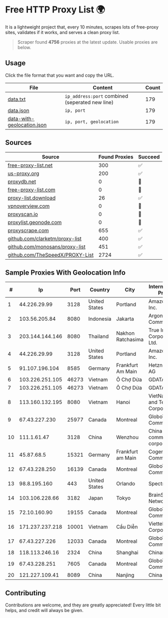 
# Free HTTP Proxy List 🌍

It is a lightweight project that, every 10 minutes, scrapes lots of free-proxy sites, validates if it works, and serves a clean proxy list.


> Scraper found **4756** proxies at the latest update. Usable proxies are below.

## Usage

Click the file format that you want and copy the URL.


|File|Content|Count|
|----|-------|-----|
|[data.txt](https://raw.githubusercontent.com/themiralay/Proxy-List-World/master/data.txt)|`ip_address:port` combined (seperated new line)|179|
|[data.json](https://raw.githubusercontent.com/themiralay/Proxy-List-World/master/data.json)|`ip, port`|179|
|[data-with-geolocation.json](https://raw.githubusercontent.com/themiralay/Proxy-List-World/master/data-with-geolocation.json)|`ip, port, geolocation`|179|

## Sources

|Source|Found Proxies|Succeed|
|------|-------------|-------|
|[free-proxy-list.net](https://free-proxy-list.net)|300|✅|
|[us-proxy.org](https://www.us-proxy.org)|200|✅|
|[proxydb.net](http://proxydb.net)|0|🚫|
|[free-proxy-list.com](https://free-proxy-list.com/?page=&port=&type%5B%5D=http&type%5B%5D=https&up_time=0&search=Search)|0|🚫|
|[proxy-list.download](https://www.proxy-list.download/HTTP)|26|✅|
|[vpnoverview.com](https://vpnoverview.com/privacy/anonymous-browsing/free-proxy-servers)|0|🚫|
|[proxyscan.io](https://www.proxyscan.io)|0|🚫|
|[proxylist.geonode.com](https://proxylist.geonode.com/api/proxy-list?limit=300&page=1&sort_by=lastChecked&sort_type=desc&protocols=http,https)|0|🚫|
|[proxyscrape.com](https://api.proxyscrape.com/v2/?request=displayproxies&protocol=http&timeout=10000&country=all&ssl=all&anonymity=all)|655|✅|
|[github.com/clarketm/proxy-list](https://raw.githubusercontent.com/clarketm/proxy-list/master/proxy-list-raw.txt)|400|✅|
|[github.com/monosans/proxy-list](https://raw.githubusercontent.com/monosans/proxy-list/main/proxies/http.txt)|451|✅|
|[github.com/TheSpeedX/PROXY-List](https://raw.githubusercontent.com/TheSpeedX/PROXY-List/master/http.txt)|2724|✅|


## Sample Proxies With Geolocation Info

|#|Ip|Port|Country|City|Internet Service Provider|
|-|--|----|-------|----|-------------------------|
|1|44.226.29.99|3128|United States|Portland|Amazon.com, Inc.|
|2|103.56.205.84|8080|Indonesia|Jakarta|Argon Data Communication|
|3|203.144.144.146|8080|Thailand|Nakhon Ratchasima|True Internet Corporation CO. Ltd.|
|4|44.226.29.99|3128|United States|Portland|Amazon.com, Inc.|
|5|91.107.196.104|8585|Germany|Frankfurt Am Main|Hetzner Online AG|
|6|103.226.251.105|46273|Vietnam|Ô Chợ Dừa|GDATA|
|7|103.226.251.105|46273|Vietnam|Ô Chợ Dừa|GDATA|
|8|113.160.132.195|8080|Vietnam|Hanoi|VietNam Post and Telecom Corporation|
|9|67.43.227.230|25977|Canada|Montreal|GloboTech Communications|
|10|111.1.61.47|3128|China|Wenzhou|China Mobile communications corporation|
|11|45.87.68.5|15321|Germany|Frankfurt am Main|Cogent Communications|
|12|67.43.228.250|16139|Canada|Montreal|GloboTech Communications|
|13|98.8.195.160|443|United States|Orlando|Spectrum|
|14|103.106.228.66|3182|Japan|Tokyo|BrainStorm Network, Inc|
|15|72.10.160.90|19155|Canada|Montreal|GloboTech Communications|
|16|171.237.237.218|10001|Vietnam|Cầu Diễn|Viettel Corporation|
|17|67.43.227.226|12033|Canada|Montreal|GloboTech Communications|
|18|118.113.246.16|2324|China|Shanghai|Chinanet|
|19|67.43.228.251|7605|Canada|Montreal|GloboTech Communications|
|20|121.227.109.41|8089|China|Nanjing|China Telecom|



## Contributing

Contributions are welcome, and they are greatly appreciated! Every
little bit helps, and credit will always be given.

